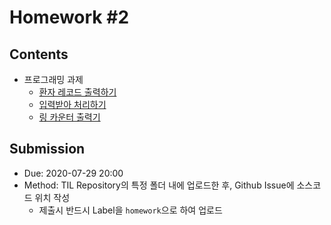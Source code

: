 # Homework #2

## Contents

- 프로그래밍 과제
  - [환자 레코드 출력하기](src/PrintFormat.java)
  - [입력받아 처리하기](src/InputOutput.java)
  - [링 카운터 출력기](src/RingCounter.java)

## Submission

- Due: 2020-07-29 20:00
- Method: TIL Repository의 특정 폴더 내에 업로드한 후, Github Issue에 소스코드 위치 작성
  - 제출시 반드시 Label을 `homework`으로 하여 업로드
